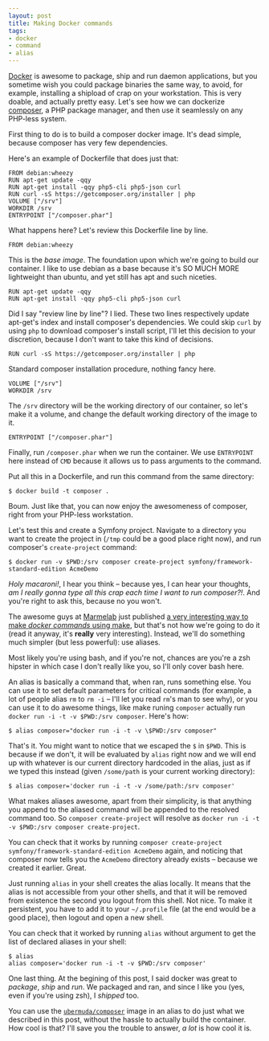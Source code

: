 ```yaml
---
layout: post
title: Making Docker commands
tags:
- docker
- command
- alias
---
```


[Docker](http://docker.com/) is awesome to package, ship and run daemon applications, but you sometime wish you could package binaries the same way, to avoid, for example, installing a shipload of crap on your workstation. This is very doable, and actually pretty easy. Let's see how we can dockerize [composer](http://getcomposer.org/), a PHP package manager, and then use it seamlessly on any PHP-less system.

First thing to do is to build a composer docker image. It's dead simple, because composer has very few dependencies.

Here's an example of Dockerfile that does just that:

    FROM debian:wheezy
    RUN apt-get update -qqy
    RUN apt-get install -qqy php5-cli php5-json curl
    RUN curl -sS https://getcomposer.org/installer | php
    VOLUME ["/srv"]
    WORKDIR /srv
    ENTRYPOINT ["/composer.phar"]

What happens here? Let's review this Dockerfile line by line.

    FROM debian:wheezy

This is the *base image*. The foundation upon which we're going to build our container. I like to use debian as a base because it's SO MUCH MORE lightweight than ubuntu, and yet still has apt and such niceties.

    RUN apt-get update -qqy
    RUN apt-get install -qqy php5-cli php5-json curl

Did I say "review line by line"? I lied. These two lines respectively update apt-get's index and install composer's dependencies. We could skip `curl` by using `php` to download composer's install script, I'll let this decision to your discretion, because I don't want to take this kind of decisions.

    RUN curl -sS https://getcomposer.org/installer | php

Standard composer installation procedure, nothing fancy here.

    VOLUME ["/srv"]
    WORKDIR /srv

The `/srv` directory will be the working directory of our container, so let's make it a volume, and change the default working directory of the image to it.

    ENTRYPOINT ["/composer.phar"]

Finally, run `/composer.phar` when we run the container. We use `ENTRYPOINT` here instead of `CMD` because it allows us to pass arguments to the command.

Put all this in a Dockerfile, and run this command from the same directory:

    $ docker build -t composer .

Boum. Just like that, you can now enjoy the awesomeness of composer, right from your PHP-less workstation.

Let's test this and create a Symfony project. Navigate to a directory you want to create the project in (`/tmp` could be a good place right now), and run composer's `create-project` command:

    $ docker run -v $PWD:/srv composer create-project symfony/framework-standard-edition AcmeDemo

*Holy macaroni!*, I hear you think – because yes, I can hear your thoughts, *am I really gonna type all this crap each time I want to run composer?!*. And you're right to ask this, because no you won't.

The awesome guys at [Marmelab](http://marmelab.com/) just published [a very interesting way to make *docker commands* using make](http://marmelab.com/blog/2014/09/10/make-docker-command.html), but that's not how we're going to do it (read it anyway, it's **really** very interesting). Instead, we'll do something much simpler (but less powerful): use aliases.

Most likely you're using bash, and if you're not, chances are you're a zsh hipster in which case I don't really like you, so I'll only cover bash here.

An alias is basically a command that, when ran, runs something else. You can use it to set default parameters for critical commands (for example, a lot of people alias `rm` to `rm -i` – I'll let you read `rm`'s man to see why), or you can use it to do awesome things, like make runing `composer` actually run `docker run -i -t -v $PWD:/srv composer`. Here's how:

    $ alias composer="docker run -i -t -v \$PWD:/srv composer"

That's it. You might want to notice that we escaped the `$` in `$PWD`. This is because if we don't, it will be evaluated by `alias` right now and we will end up with whatever is our current directory hardcoded in the alias, just as if we typed this instead (given `/some/path` is your current working directory):

    $ alias composer='docker run -i -t -v /some/path:/srv composer'

What makes aliases awesome, apart from their simplicity, is that anything you append to the aliased command will be appended to the resolved command too. So `composer create-project` will resolve as `docker run -i -t -v $PWD:/srv composer create-project`.

You can check that it works by running `composer create-project symfony/framework-standard-edition AcmeDemo` again, and noticing that composer now tells you the `AcmeDemo` directory already exists – because we created it earlier. Great.

Just running `alias` in your shell creates the alias locally. It means that the alias is not accessible from your other shells, and that it will be removed from existence the second you logout from this shell. Not nice. To make it persistent, you have to add it to your `~/.profile` file (at the end would be a good place), then logout and open a new shell.

You can check that it worked by running `alias` without argument to get the list of declared aliases in your shell:

    $ alias
    alias composer='docker run -i -t -v $PWD:/srv composer'

One last thing. At the begining of this post, I said docker was great to *package*, *ship* and *run*. We packaged and ran, and since I like you (yes, even if you're using zsh), I *shipped* too.

You can use the [`ubermuda/composer`](https://registry.hub.docker.com/u/ubermuda/composer/) image in an alias to do just what we described in this post, without the hassle to actually build the container. How cool is that? I'll save you the trouble to answer, *a lot* is how cool it is.